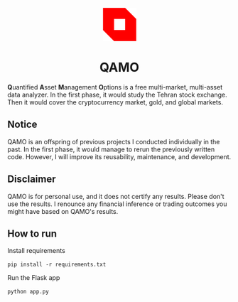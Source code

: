 <p align="center">
  <img width="75" height="75" src="static/image/logo.png">
  <h1 align="center">QAMO</h1>
</p>

**Q**uantified **A**sset **M**anagement **O**ptions is a free multi-market, multi-asset data analyzer. In the first phase, it would study the Tehran stock exchange. Then it would cover the cryptocurrency market, gold, and global markets.

## Notice
QAMO is an offspring of previous projects I conducted individually in the past. In the first phase, it would manage to rerun the previously written code. However, I will improve its reusability, maintenance, and development. 

## Disclaimer
QAMO is for personal use, and it does not certify any results. Please don't use the results. I renounce any financial inference or trading outcomes you might have based on QAMO's results.

## How to run
Install requirements
```
pip install -r requirements.txt
```
Run the Flask app
```
python app.py
```
